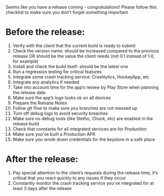 Seems like you have a release coming - congratulations!
Please follow this checklist to make sure you don't forget something important

# Before the release:
1. Verify with the client that the current build is ready to submit
2. Check the version name: should be increased compared to the previous release OR should be the value the client needs (not 0.1 instead of 1.0, for example)
3. Install and check the build itself: should be the latest one
4. Run a regression testing for critical features
5. Integrate some crash tracking service: Crashlytics, HockeyApp, etc
6. Integrate any analytics if needed
7. Take into account time for the app’s review by Play Store when planning the release date
8. Make sure the app’s logo looks ok on all devices
9. Prepare the Release Notes
10. Follow git flow to make sure you branches are not messed up
11. Turn off debug logs to avoid security breaches
12. Make sure no debug tools (like Stetho, Chuck, etc) are enabled in the release build
13. Check that constants for all integrated services are for Production
14. Make sure you’ve built a Production APK
15. Make sure you wrote down credentials for the keystore in a safe place

# After the release:
1. Pay special attention to the client’s requests during the release time, it’s critical that you react quickly to any issues if they occur
2. Constantly monitor the crash tracking service you’ve integrated for at least 3 days after the release
